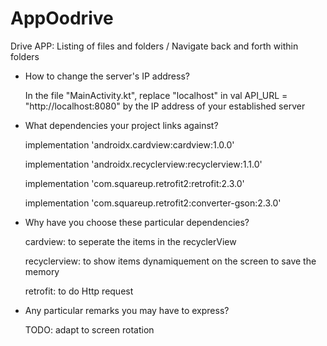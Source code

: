 # AppOodrive
Drive APP: Listing of files and folders / Navigate back and forth within folders

- How to change the server's IP address?

   In the file "MainActivity.kt", replace "localhost" in val API_URL = "http://localhost:8080" by the IP address of your established server  
   
- What dependencies your project links against?

    implementation 'androidx.cardview:cardview:1.0.0'
    
    implementation 'androidx.recyclerview:recyclerview:1.1.0'
    
    implementation 'com.squareup.retrofit2:retrofit:2.3.0'
    
    implementation 'com.squareup.retrofit2:converter-gson:2.3.0'
    

- Why have you choose these particular dependencies?

   cardview: to seperate the items in the recyclerView
   
   recyclerview: to show items dynamiquement on the screen to save the memory
   
   retrofit: to do Http request
   

- Any particular remarks you may have to express?

  TODO: adapt to screen rotation 
